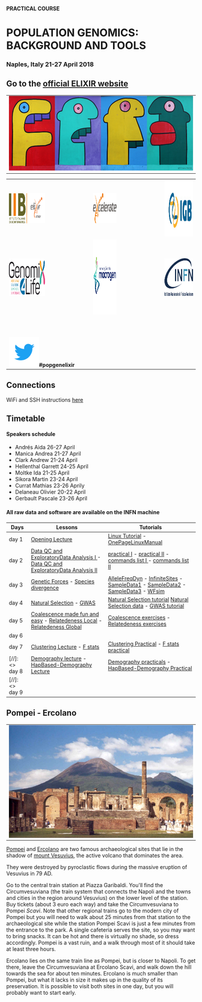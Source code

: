 #### PRACTICAL COURSE

# POPULATION GENOMICS: BACKGROUND AND TOOLS
### Naples, Italy 21-27 April 2018

## Go to the [official ELIXIR website](https://elixir-iib-training.github.io/website/2018/04/21/PopGen-Napoli.html)


<table style="width:100%">
   <tr>
     <td><img src="./img/embo2017.png" alt="yay" height="200" width="700"></td>
     <tr/>
</table>


<table width="700">
   <tr>
   <td><a href="https://elixir-iib-training.github.io/website/"><img src="./img/logos/logo_iib.png" alt="yay" height="80" width="700"></a></td>
   <td></td>
   <td><a href="https://www.elixir-europe.org/about-us/how-funded/eu-projects/excelerate"><img src="./img/logos/Logo_excelerate_whitebackground.png" alt="yay" height="80" width="300"></a></td>
   <td width="50"></td>
     <td><a href="http://www.igb.cnr.it/"><img src="./img/logos/IGB-logo.jpg" alt="cnr" height="150" width="550"></a></td>
      </tr>
      <tr>
      <td><a href="http://www.genomix4life.com/it/"><img src="./img/logos/Logo_genomix4life.png" height="100" width="500"></a></td>
      <td width="100"></td>
      <td align="right"><a href="https://dna.macrogen.com/eng/"><img src="./img/logos/Logo_Macrogen_300x300.png" alt="yay" height="200" width="450"></a></td>
      <td width="100"></td>
        <td align="right"><a href="http://home.infn.it/en/"><img src="./img/logos/Logo_INFN.png" alt="yay" height="100" width="150"></a></td>          
        </tr>
        <tr height="50"></tr>
   <tr>
    <td colspan="4"><img src="./img/tw.png" alt="yay" height="80" width="80"><b>#popgenelixir</b></td>    
   </tr>
</table>


## Connections
WiFi and SSH instructions [here](WiFi-SSHinstruction.md)

## Timetable

#### Speakers schedule
- Andrés Aida 26-27 April
- Manica Andrea 21-27 April
- Clark Andrew 21-24 April
- Hellenthal Garrett 24-25 April
- Moltke Ida 21-25 April
- Sikora Martin 23-24 April
- Currat Mathias 23-26 Aprily
- Delaneau Olivier 20-22 April
- Gerbault Pascale 23-26 April

#### All raw data and software are available on the INFN machine

Days |Lessons  | Tutorials |
------------ | ------------- | ------------- |
day 1 |[Opening Lecture](day1/EMBOClarkOverview.pdf) |[Linux Tutorial](day1/Academis_Linux.pdf) - [OnePageLinuxManual](day1/OnePageLinuxManual.pdf) |
day 2 |[Data QC and ExploratoryData Analysis I ](day2/olivier/morning_session_course.pdf)  - [Data QC and ExploratoryData Analysis II ](day2/olivier/afternoon_session_course.pdf)|[practical I](day2/olivier/morning_session_practical.pdf) -  [practical II](day2/olivier/afternoon_session_practical.pdf) -  [commands list I ](day2/olivier/morning_session_practical.sh)  -   [commands list II](day2/olivier/afternoon_session_practical.sh) |
day 3 |[Genetic Forces](day3/andyclark/EMBO-popgen-Forces-CLARK.pdf) - [Species divergence](day3/aida/EMBO_Napoli_May2017_lectureAidatoprint.pdf) |  [AlleleFreqDyn](day3/andyclark/AlleleFreqDyn.txt) - [InfiniteSites](day3/andyclark/InfiniteSites.txt) - [SampleData1](day3/andyclark/SampleData1.txt)  - [SampleData2](SampleData2.txt) -  [SampleData3](day3/andyclark/SampleData3.txt) - [WFsim](day3/andyclark/WFsim.txt)| - [ELS](day3/aida/Tutorial_ELS.txt) - [MK](day3/aida/Tutorial_MK.txt) |
day 4 |[Natural Selection](day4/pascale/2017.05.21EMBO_PG.pdf) - [GWAS](day4/andrea/2017EMBOManicaselection.pdf) |[Natural Selection tutorial](day4/pascale/20170521PascalePractical.sh) [Natural Selection data](day4/pascale/20170521EMBO_PGPractical.tar.gz) - [GWAS tutorial](day4/andrea/2017EMBOManicaonGWAS.pdf)|
day 5 |[Coalescence made fun and easy](day5/andyida/coalescencenotes.pdf) - [Relatedeness Local](day5/ida/RelatednessLocal.pdf) - [Relatedeness Global](day5/ida/RelatednessLocal.pdf) |[Coalescence exercises](day5/andyida/EMBO_CoalescenceExercises.pdf) - [Relatedeness exercises](http://popgen.dk/ida/EMBONaples2017/web/)|
day 6 |||
day 7 |[Clustering Lecture](day7/garret/EMBONaples_ClusteringAlgorithmsLecture.pdf) - [F stats](day7/martin/embo_lecture_fstats.pdf) |[Clustering Practical](day7/garret/EMBONaples_ClusteringAlgorithmsPractical.pdf) - [F stats practical](day7/martin/practical)|
[//]: <> day 8 |[Demography lecture](day8/mathias/MatCurrat_EMBO_PopGen17-lecture.pdf) -  [HapBased-Demography Lecture](day8/garret/EMBONaples_HapBasedDemographyLecture.pdf) | [Demography practicals](day8/mathias/MatCurrat_EMBO_PopGen17-Practicals.pdf) - [HapBased-Demography Practical](day8/garret/EMBONaples_HapBasedDemographyPractical.pdf)|
[//]: <> day 9 |||




## Pompei - Ercolano


<table style="width:100%">
   <tr>
     <td><img src="./img/pompei1.jpg" alt="yay" height="300" width="600"></td>
     <tr/>
</table>


[Pompei](https://en.wikipedia.org/wiki/Pompeii) and [Ercolano](https://en.wikipedia.org/wiki/Ercolano) are two famous archaeological sites that lie in the shadow of [mount Vesuvius](https://en.wikipedia.org/wiki/Mount_Vesuvius), the active volcano that dominates the area.

They were destroyed by pyroclastic flows during the massive eruption of Vesuvius in 79 AD.

Go to the central train station at Piazza Garibaldi. You'll find the Circumvesuviana (the train system that connects the Napoli and the towns and cities in the region around Vesuvius) on the lower level of the station. Buy tickets (about 3 euro each way) and take the Circumvesuviana to Pompei _Scavi_. Note that other regional trains go to the modern city of Pompei but you will need to walk about 25 minutes from that station to the archaeological site while the station Pompei Scavi is just a few minutes from the entrance to the park. A single cafeteria serves the site, so you may want to bring snacks. It can be hot and there is virtually no shade, so dress accordingly. Pompei is a vast ruin, and a walk through most of it should take at least three hours.

Ercolano lies on the same train line as Pompei, but is closer to Napoli. To get there, leave the Circumvesuviana at Ercolano Scavi, and walk down the hill towards the sea for about ten minutes. Ercolano is much smaller than Pompei, but what it lacks in size it makes up in the quality of its preservation. It is possible to visit both sites in one day, but you will probably want to start early.
